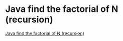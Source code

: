 # Java find the factorial of N (recursion)
[Java find the factorial of N (recursion)](https://aiwithcloud.com/2022/09/15/java_find_the_factorial_of_n_recursion/)